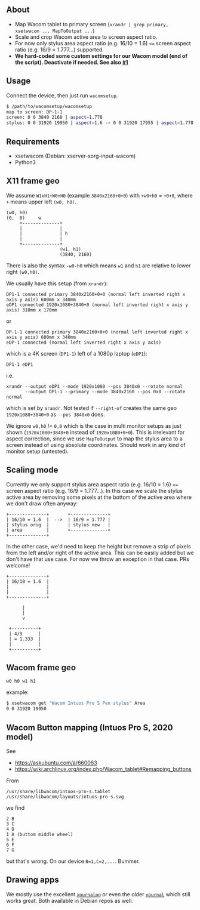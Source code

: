 About
-----

* Map Wacom tablet to primary screen (`xrandr | grep primary, xsetwacom ...
  MapToOutput ...`)
* Scale and crop Wacom active area to screen aspect ratio.
* For now only stylus area aspect ratio (e.g. 16/10 = 1.6) `<=` screen aspect
  ratio (e.g. 16/9 = 1.777...) supported.
* **We hard-coded some custom settings for our Wacom model (end of the script).
  Deactivate if needed. See also [#1](https://github.com/elcorto/wacomsetup/issues/1)**

Usage
-----

Connect the device, then just run `wacomsetup`.

```sh
$ /path/to/wacomsetup/wacomsetup
map to screen: DP-1-1
screen: 0 0 3840 2160 | aspect=1.778
stylus: 0 0 31920 19950 | aspect=1.6 -> 0 0 31920 17955 | aspect=1.778
```

Requirements
------------

* xsetwacom (Debian: xserver-xorg-input-wacom)
* Python3


X11 frame geo
-------------

We assume `W1xH1+W0+H0` (example `3840x2160+0+0`) with `+w0+h0` = `+0+0`, where
`+` means upper left `(w0, h0)`.

```
(w0, h0)
(0,  0)     w
     +--------------+
     |              |
     |              | h
     |              |
     +--------------+
                    (w1, h1)
                    (3840, 2160)
```

There is also the syntax `-w0-h0` which means `w1` and `h1` are relative to lower
right `(w0,h0)`.

We usually have this setup (from `xrandr`):

```
DP1-1 connected primary 3840x2160+0+0 (normal left inverted right x axis y axis) 600mm x 340mm
eDP1 connected 1920x1080+3840+0 (normal left inverted right x axis y axis) 310mm x 170mm
```

or

```
DP-1-1 connected primary 3840x2160+0+0 (normal left inverted right x axis y axis) 600mm x 340mm
eDP-1 connected (normal left inverted right x axis y axis)
```

which is a 4K screen (`DP1-1`) left of a 1080p laptop (`eDP1`):

```
DP1-1 eDP1
```

i.e.

```
xrandr --output eDP1 --mode 1920x1080 --pos 3840x0 --rotate normal
       --output DP1-1 --primary --mode 3840x2160 --pos 0x0 --rotate normal
```

which is set by `arandr`. Not tested if `--right-of` creates the same geo
`1920x1080+3840+0` as `--pos 3840x0` does.

We ignore `w0,h0` != `0,0` which is the case in multi monitor setups as just shown
(`1920x1080+3840+0` instead of `1920x1080+0+0`). This is irrelevant for aspect
correction, since we use `MapToOutput` to map the stylus area to a screen instead
of using absolute coordinates. Should work in any kind of monitor setup
(untested).


Scaling mode
------------

Currently we only support stylus area aspect ratio (e.g. 16/10 = 1.6) `<=`
screen aspect ratio (e.g. 16/9 = 1.777...). In this case we scale the stylus
active area by removing some pixels at the bottom of the active area where we
don't draw often anyway:

```
+--------------+       +--------------+
| 16/10 = 1.6  |  -->  | 16/9 = 1.777 |
| stylus orig  |       | stylus new   |
| area         |       +--------------+
+--------------+
```

In the other case, we'd need to keep the height but remove a strip of pixels
from the left and/or right of the active area. This can be easily added but we
don't have that use case. For now we throw an exception in that case. PRs
welcome!

```
+--------------+
| 16/10 = 1.6  |
|              |
|              |
+--------------+

      |
      |
      v

 +----------+
 | 4/3      |
 | = 1.333  |
 |          |
 +----------+
```

Wacom frame geo
---------------

```
w0 h0 w1 h1
```

example:

```sh
$ xsetwacom get "Wacom Intuos Pro S Pen stylus" Area
0 0 31920 19950
```

Wacom Button mapping (Intuos Pro S, 2020 model)
-----------------------------------------------

See

* https://askubuntu.com/a/660063
* https://wiki.archlinux.org/index.php/Wacom_tablet#Remapping_buttons

From

```
/usr/share/libwacom/intuos-pro-s.tablet
/usr/share/libwacom/layouts/intuos-pro-s.svg
```

we find

```
2 B
3 C
4 D
1 A (buttom middle wheel)
5 E
6 F
7 G
```

but that's wrong. On our device `B=1,C=2,...`. Bummer.


Drawing apps
------------

We mostly use the excellent [`xournalpp`](https://github.com/xournalpp/xournalpp)
or even the older [`xournal`](http://xournal.sourceforge.net) which still works
great. Both available in Debian repos as well.
